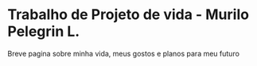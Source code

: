 <h1>Trabalho de Projeto de vida - Murilo Pelegrin L.</h1>
<p>Breve pagina sobre minha vida, meus gostos e planos para meu futuro</p>
